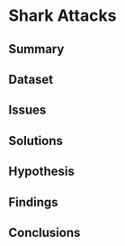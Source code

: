 # Shark Attacks

## Summary

## Dataset

## Issues

## Solutions

## Hypothesis

## Findings

## Conclusions